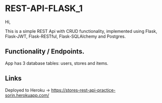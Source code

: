 # REST-API-FLASK_1

Hi, 

This is a simple REST Api with CRUD functionality, implemented using Flask, Flask-JWT, Flask-RESTful, Flask-SQLAlchemy and Postgres. 

## Functionality / Endpoints. 
App has 3 database tables: users, stores and items. 



## Links
Deployed to Heroku -> https://stores-rest-api-practice-sorin.herokuapp.com/
